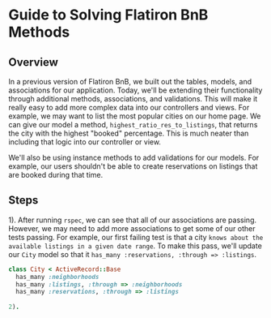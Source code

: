 # Guide to Solving Flatiron BnB Methods

## Overview

In a previous version of Flatiron BnB, we built out the tables, models, and associations for our application. Today, we'll be extending their functionality through additional methods, associations, and validations. This will make it really easy to add more complex data into our controllers and views. For example, we may want to list the most popular cities on our home page. We can give our model a method, `highest_ratio_res_to_listings`, that returns the city with the highest "booked" percentage. This is much neater than including that logic into our controller or view. 

We'll also be using instance methods to add validations for our models. For example, our users shouldn't be able to create reservations on listings that are booked during that time. 

## Steps

1). After running `rspec`, we can see that all of our associations are passing. However, we may need to add more associations to get some of our other tests passing. For example, our first failing test is that a city `knows about the available listings in a given date range`. To make this pass, we'll update our `City` model so that it `has_many :reservations, :through => :listings`. 

```ruby
class City < ActiveRecord::Base
  has_many :neighborhoods
  has_many :listings, :through => :neighborhoods
  has_many :reservations, :through => :listings
 
2). 

